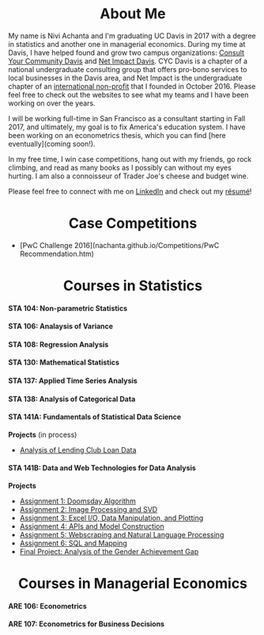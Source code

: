 # <center> About Me </center>

My name is Nivi Achanta and I'm graduating UC Davis in 2017 with a degree in statistics and another one in managerial economics. During my time at Davis, I have helped found and grow two campus organizations: [Consult Your Community Davis](http://cycdavis.com) and [Net Impact Davis](http://netimpactdavis.com). CYC Davis is a chapter of a national undergraduate consulting group that offers pro-bono services to local businesses in the Davis area, and Net Impact is the undergraduate chapter of an [international non-profit](http://netimpact.org) that I founded in October 2016. Please feel free to check out the websites to see what my teams and I have been working on over the years. 

I will be working full-time in San Francisco as a consultant starting in Fall 2017, and ultimately, my goal is to fix America's education system. I have been working on an econometrics thesis, which you can find [here eventually](coming soon!). 

In my free time, I win case competitions, hang out with my friends, go rock climbing, and read as many books as I possibly can without my eyes hurting. I am also a connoisseur of Trader Joe's cheese and budget wine. 

Please feel free to connect with me on [LinkedIn](http://www.linkedin.com/in/niviachanta) and check out my [résumé](https://drive.google.com/file/d/0Bwp1-hdDHOYXWkNaS0hjenROWkk/view?usp=sharing)!

# <center> Case Competitions </center>
- [PwC Challenge 2016](nachanta.github.io/Competitions/PwC Recommendation.htm)

# <center> Courses in Statistics </center>

#### STA 104: Non-parametric Statistics
#### STA 106: Analaysis of Variance
#### STA 108: Regression Analysis
#### STA 130: Mathematical Statistics
#### STA 137: Applied Time Series Analysis
#### STA 138: Analysis of Categorical Data
#### STA 141A: Fundamentals of Statistical Data Science
**Projects** (in process)
- [Analysis of Lending Club Loan Data](https://github.com/nachanta/nachanta.github.io/blob/master/Lending%20Club%20Loan%20Data%20Analysis.docx)

#### STA 141B: Data and Web Technologies for Data Analysis
**Projects** 
- [Assignment 1: Doomsday Algorithm](Portfolio/assignment1.html)
- [Assignment 2: Image Processing and SVD](Portfolio/assignment2.html)
- [Assignment 3: Excel I/O, Data Manipulation, and Plotting](Portfolio/assignment3.html)
- [Assignment 4: APIs and Model Construction](Portfolio/assignment4.html)
- [Assignment 5: Webscraping and Natural Language Processing](Portfolio/assignment4.html)
- [Assignment 6: SQL and Mapping](Portfolio/assignment5.html)
- [Final Project: Analysis of the Gender Achievement Gap](Portfolio/The%2BGender%2BGap_STA141B%2BFinal%2BProject%20(1).html)
		


# <center> Courses in Managerial Economics </center>

#### ARE 106: Econometrics
#### ARE 107: Econometrics for Business Decisions

